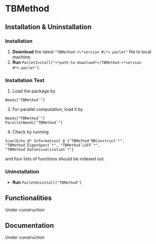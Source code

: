 # TBMethod

## Installation & Uninstallation
### Installation
1. **Download** the latest `"TBMethod-<\*version #\*>.paclet"` file to local machine;
2. **Run** `PacletInstall["<*path-to-download*>/TBMethod-<*version #*>.paclet"]`.

### Installation Test
1. Load the package by 
```
Needs["TBMethod`"]
```
3. For parallel computation, load it by
```
Needs["TBMethod`"]
ParallelNeeds["TBMethod`"]
```	
4. Check by running
```
Scan[Echo @* Information] @ {"TBMethod`MDConstruct`*", "TBMethod`EigenSpect`*", "TBMethod`LGFF`*", "TBMethod`DataVisualization`*"}
```
and four lists of functions should be indexed out.

### Uninstallation
- **Run** `PacletUninstall["TBMethod"]`

## Functionalities
Under construction

## Documentation
Under construction
